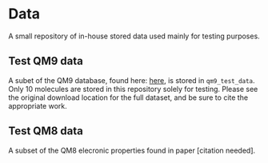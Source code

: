# Data
A small repository of in-house stored data used mainly for testing purposes.


## Test QM9 data

A subet of the QM9 database, found here: [here](http://quantum-machine.org/datasets/), is stored in `qm9_test_data`. Only 10 molecules are stored in this repository solely for testing. Please see the original download location for the full dataset, and be sure to cite the appropriate work.


## Test QM8 data

A subset of the QM8 elecronic properties found in paper [citation needed].

